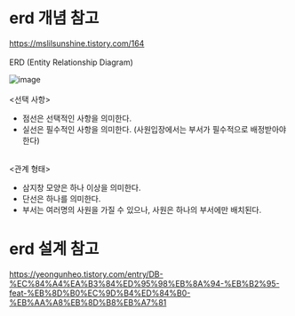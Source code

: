 # erd 개념 참고
https://mslilsunshine.tistory.com/164  
<br>
ERD (Entity Relationship Diagram)

![image](https://github.com/janeess/TIL/assets/111561405/d89d11ee-3192-473c-9cca-21691be6827e)
<br><br>
<선택 사항>
- 점선은 선택적인 사항을 의미한다.
- 실선은 필수적인 사항을 의미한다. (사원입장에서는 부서가 필수적으로 배정받아야 한다)
<br><br>

<관계 형태>  
- 삼지창 모양은 하나 이상을 의미한다.
- 단선은 하나를 의미한다.
- 부서는 여러명의 사원을 가질 수 있으나, 사원은 하나의 부서에만 배치된다.


# erd 설계 참고
https://yeongunheo.tistory.com/entry/DB-%EC%84%A4%EA%B3%84%ED%95%98%EB%8A%94-%EB%B2%95-feat-%EB%8D%B0%EC%9D%B4%ED%84%B0-%EB%AA%A8%EB%8D%B8%EB%A7%81
